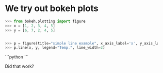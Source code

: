 <link rel="stylesheet" href="http://cdn.pydata.org/bokeh-0.7.1.min.css" type="text/css"/>
<script src="http://cdn.pydata.org/bokeh-0.7.1.min.js" async=""></script>

We try out bokeh plots
======================

```python
>>> from bokeh.plotting import figure
>>> x = [1, 2, 3, 4, 5]
>>> y = [6, 7, 2, 4, 5]


>>> p = figure(title="simple line example", x_axis_label='x', y_axis_label='y')
>>> p.line(x, y, legend="Temp.", line_width=2)
```
<div class="plotdiv" id="d8c9ee10-b297-4be8-a564-387e108b3683"></div>
```python
```

Did that work?


<script type="text/javascript">
    Bokeh.$(function() {
        var modelid = "35b4550b-eaef-4d9d-8243-107840d7c0c4";
        var modeltype = "Plot";
        var elementid = "d8c9ee10-b297-4be8-a564-387e108b3683";
        Bokeh.logger.info("Realizing plot:")
        Bokeh.logger.info(" - modeltype: Plot");
        Bokeh.logger.info(" - modelid: 35b4550b-eaef-4d9d-8243-107840d7c0c4");
        Bokeh.logger.info(" - elementid: d8c9ee10-b297-4be8-a564-387e108b3683");
        var all_models = [{"attributes": {"line_color": {"value": "#1f77b4"}, "line_width": {"units": "data", "value": 2}, "tags": [], "doc": null, "line_alpha": {"units": "data", "value": 0.1}, "y": {"units": "data", "field": "y"}, "x": {"units": "data", "field": "x"}, "id": "8de5cf15-b992-419f-ae51-04853b7252ce"}, "type": "Line", "id": "8de5cf15-b992-419f-ae51-04853b7252ce"}, {"subtype": "Figure", "type": "Plot", "id": "35b4550b-eaef-4d9d-8243-107840d7c0c4", "attributes": {"x_range": {"type": "DataRange1d", "id": "f81e477e-b1ab-4a2a-a547-d3321eb2ce70"}, "right": [], "tags": [], "tools": [{"type": "PanTool", "id": "f38bbc1a-ca8f-450b-ae14-321cf28dc668"}, {"type": "WheelZoomTool", "id": "0e168e9d-a7c7-44e3-ac82-013242958a6a"}, {"type": "BoxZoomTool", "id": "8f83aa6f-4321-4bac-a14f-eefb29361fb1"}, {"type": "PreviewSaveTool", "id": "9f4494ab-b94d-4bb2-b153-e34ffdc52687"}, {"type": "ResizeTool", "id": "367339f2-63b3-49bb-8aaa-f372b7218b7e"}, {"type": "ResetTool", "id": "74bb90b3-90b4-413e-a0b4-50c45d2504d8"}], "title": "simple line example", "extra_y_ranges": {}, "renderers": [{"type": "LinearAxis", "id": "fa29ea53-74fe-4b18-a53b-c71171258cba"}, {"type": "Grid", "id": "2063e845-6c71-42b3-8619-6854f4b8152b"}, {"type": "LinearAxis", "id": "92a35d0a-bc7f-4c00-8931-6f38179630e8"}, {"type": "Grid", "id": "b7c0f5fc-2bd8-4ccc-9149-5fd151011884"}, {"type": "Legend", "id": "b3caefc2-775d-4276-a804-12c711eb02e9"}, {"type": "GlyphRenderer", "id": "14ae58d8-fa58-49dd-8923-4daf4180c9a5"}], "extra_x_ranges": {}, "below": [{"type": "LinearAxis", "id": "fa29ea53-74fe-4b18-a53b-c71171258cba"}], "tool_events": {"type": "ToolEvents", "id": "136454cf-5eb3-4c5f-af16-7675d7c09848"}, "above": [], "doc": null, "y_range": {"type": "DataRange1d", "id": "5f14f1de-904f-458f-8620-b067a4be1187"}, "id": "35b4550b-eaef-4d9d-8243-107840d7c0c4", "left": [{"type": "LinearAxis", "id": "92a35d0a-bc7f-4c00-8931-6f38179630e8"}]}}, {"attributes": {"nonselection_glyph": {"type": "Line", "id": "8de5cf15-b992-419f-ae51-04853b7252ce"}, "data_source": {"type": "ColumnDataSource", "id": "e596ccce-6a17-4645-aa7b-46590f778117"}, "name": null, "server_data_source": null, "tags": [], "doc": null, "selection_glyph": null, "id": "14ae58d8-fa58-49dd-8923-4daf4180c9a5", "glyph": {"type": "Line", "id": "ea321651-c42f-4629-97da-e4c5ce2a3d33"}}, "type": "GlyphRenderer", "id": "14ae58d8-fa58-49dd-8923-4daf4180c9a5"}, {"attributes": {"geometries": [], "tags": [], "doc": null, "id": "136454cf-5eb3-4c5f-af16-7675d7c09848"}, "type": "ToolEvents", "id": "136454cf-5eb3-4c5f-af16-7675d7c09848"}, {"attributes": {"sources": [{"source": {"type": "ColumnDataSource", "id": "e596ccce-6a17-4645-aa7b-46590f778117"}, "columns": ["x"]}], "tags": [], "doc": null, "id": "f81e477e-b1ab-4a2a-a547-d3321eb2ce70"}, "type": "DataRange1d", "id": "f81e477e-b1ab-4a2a-a547-d3321eb2ce70"}, {"attributes": {"sources": [{"source": {"type": "ColumnDataSource", "id": "e596ccce-6a17-4645-aa7b-46590f778117"}, "columns": ["y"]}], "tags": [], "doc": null, "id": "5f14f1de-904f-458f-8620-b067a4be1187"}, "type": "DataRange1d", "id": "5f14f1de-904f-458f-8620-b067a4be1187"}, {"attributes": {"plot": {"subtype": "Figure", "type": "Plot", "id": "35b4550b-eaef-4d9d-8243-107840d7c0c4"}, "tags": [], "doc": null, "axis_label": "x", "formatter": {"type": "BasicTickFormatter", "id": "58e0340c-a3f9-48ad-81c5-c64db575f134"}, "ticker": {"type": "BasicTicker", "id": "efc824a0-3e4f-4a2a-b0aa-81f0df8eb5de"}, "id": "fa29ea53-74fe-4b18-a53b-c71171258cba"}, "type": "LinearAxis", "id": "fa29ea53-74fe-4b18-a53b-c71171258cba"}, {"attributes": {"tags": [], "doc": null, "mantissas": [2, 5, 10], "id": "efc824a0-3e4f-4a2a-b0aa-81f0df8eb5de", "num_minor_ticks": 5}, "type": "BasicTicker", "id": "efc824a0-3e4f-4a2a-b0aa-81f0df8eb5de"}, {"attributes": {"doc": null, "id": "58e0340c-a3f9-48ad-81c5-c64db575f134", "tags": []}, "type": "BasicTickFormatter", "id": "58e0340c-a3f9-48ad-81c5-c64db575f134"}, {"attributes": {"plot": {"subtype": "Figure", "type": "Plot", "id": "35b4550b-eaef-4d9d-8243-107840d7c0c4"}, "tags": [], "doc": null, "dimension": 0, "ticker": {"type": "BasicTicker", "id": "efc824a0-3e4f-4a2a-b0aa-81f0df8eb5de"}, "id": "2063e845-6c71-42b3-8619-6854f4b8152b"}, "type": "Grid", "id": "2063e845-6c71-42b3-8619-6854f4b8152b"}, {"attributes": {"plot": {"subtype": "Figure", "type": "Plot", "id": "35b4550b-eaef-4d9d-8243-107840d7c0c4"}, "tags": [], "doc": null, "axis_label": "y", "formatter": {"type": "BasicTickFormatter", "id": "dd94c1e0-0753-444f-b14a-007e329acac4"}, "ticker": {"type": "BasicTicker", "id": "9d826c18-0ee8-451e-90a3-d61364e6945f"}, "id": "92a35d0a-bc7f-4c00-8931-6f38179630e8"}, "type": "LinearAxis", "id": "92a35d0a-bc7f-4c00-8931-6f38179630e8"}, {"attributes": {"plot": {"subtype": "Figure", "type": "Plot", "id": "35b4550b-eaef-4d9d-8243-107840d7c0c4"}, "tags": [], "doc": null, "id": "367339f2-63b3-49bb-8aaa-f372b7218b7e"}, "type": "ResizeTool", "id": "367339f2-63b3-49bb-8aaa-f372b7218b7e"}, {"attributes": {"tags": [], "doc": null, "mantissas": [2, 5, 10], "id": "9d826c18-0ee8-451e-90a3-d61364e6945f", "num_minor_ticks": 5}, "type": "BasicTicker", "id": "9d826c18-0ee8-451e-90a3-d61364e6945f"}, {"attributes": {"doc": null, "id": "dd94c1e0-0753-444f-b14a-007e329acac4", "tags": []}, "type": "BasicTickFormatter", "id": "dd94c1e0-0753-444f-b14a-007e329acac4"}, {"attributes": {"plot": {"subtype": "Figure", "type": "Plot", "id": "35b4550b-eaef-4d9d-8243-107840d7c0c4"}, "tags": [], "doc": null, "dimension": 1, "ticker": {"type": "BasicTicker", "id": "9d826c18-0ee8-451e-90a3-d61364e6945f"}, "id": "b7c0f5fc-2bd8-4ccc-9149-5fd151011884"}, "type": "Grid", "id": "b7c0f5fc-2bd8-4ccc-9149-5fd151011884"}, {"attributes": {"column_names": ["x", "y"], "tags": [], "doc": null, "selected": [], "data": {"y": [6, 7, 2, 4, 5], "x": [1, 2, 3, 4, 5]}, "id": "e596ccce-6a17-4645-aa7b-46590f778117"}, "type": "ColumnDataSource", "id": "e596ccce-6a17-4645-aa7b-46590f778117"}, {"attributes": {"plot": {"subtype": "Figure", "type": "Plot", "id": "35b4550b-eaef-4d9d-8243-107840d7c0c4"}, "legends": [["Temp.", [{"type": "GlyphRenderer", "id": "14ae58d8-fa58-49dd-8923-4daf4180c9a5"}]]], "tags": [], "doc": null, "id": "b3caefc2-775d-4276-a804-12c711eb02e9"}, "type": "Legend", "id": "b3caefc2-775d-4276-a804-12c711eb02e9"}, {"attributes": {"plot": {"subtype": "Figure", "type": "Plot", "id": "35b4550b-eaef-4d9d-8243-107840d7c0c4"}, "dimensions": ["width", "height"], "tags": [], "doc": null, "id": "0e168e9d-a7c7-44e3-ac82-013242958a6a"}, "type": "WheelZoomTool", "id": "0e168e9d-a7c7-44e3-ac82-013242958a6a"}, {"attributes": {"plot": {"subtype": "Figure", "type": "Plot", "id": "35b4550b-eaef-4d9d-8243-107840d7c0c4"}, "tags": [], "doc": null, "id": "8f83aa6f-4321-4bac-a14f-eefb29361fb1"}, "type": "BoxZoomTool", "id": "8f83aa6f-4321-4bac-a14f-eefb29361fb1"}, {"attributes": {"plot": {"subtype": "Figure", "type": "Plot", "id": "35b4550b-eaef-4d9d-8243-107840d7c0c4"}, "tags": [], "doc": null, "id": "9f4494ab-b94d-4bb2-b153-e34ffdc52687"}, "type": "PreviewSaveTool", "id": "9f4494ab-b94d-4bb2-b153-e34ffdc52687"}, {"attributes": {"plot": {"subtype": "Figure", "type": "Plot", "id": "35b4550b-eaef-4d9d-8243-107840d7c0c4"}, "dimensions": ["width", "height"], "tags": [], "doc": null, "id": "f38bbc1a-ca8f-450b-ae14-321cf28dc668"}, "type": "PanTool", "id": "f38bbc1a-ca8f-450b-ae14-321cf28dc668"}, {"attributes": {"line_color": {"value": "#1f77b4"}, "line_width": {"units": "data", "value": 2}, "line_alpha": {"units": "data", "value": 1.0}, "doc": null, "tags": [], "y": {"units": "data", "field": "y"}, "x": {"units": "data", "field": "x"}, "id": "ea321651-c42f-4629-97da-e4c5ce2a3d33"}, "type": "Line", "id": "ea321651-c42f-4629-97da-e4c5ce2a3d33"}, {"attributes": {"plot": {"subtype": "Figure", "type": "Plot", "id": "35b4550b-eaef-4d9d-8243-107840d7c0c4"}, "tags": [], "doc": null, "id": "74bb90b3-90b4-413e-a0b4-50c45d2504d8"}, "type": "ResetTool", "id": "74bb90b3-90b4-413e-a0b4-50c45d2504d8"}];
        Bokeh.load_models(all_models);
        var model = Bokeh.Collections(modeltype).get(modelid);
        var view = new model.default_view({model: model, el: '#d8c9ee10-b297-4be8-a564-387e108b3683'});
        Bokeh.index[modelid] = view
    });
</script>